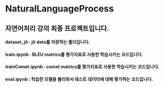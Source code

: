 # NaturalLanguageProcess
## 자연어처리 강의 최종 프로젝트입니다.
#### dataset_jit : jit data를 저장하는 폴더입니다.
#### train.ipynb : BLEU matrics를 평가지표로 사용한 학습시키는 코드입니다.
#### trainComet.ipynb : comet matrics를 평가지표로 사용한 학습시키는 코드입니다.
#### eval.ipynb : 학습한 모델을 불러와서 테스트 데이터에 대해 평가하는 코드입니다.
